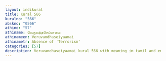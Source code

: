 ```yaml
---
layout: indikural
title: Kural 566
kuralno: "566"
abskno: "0566"
athino: "57"
athiname: வெருவந்தசெய்யாமை
athinameen: Veruvandhaseiyaamai
athinametr: Absence of 'Terrorism'
categories: [57]
description: Veruvandhaseiyaamai kural 566 with meaning in tamil and english 
---
```


